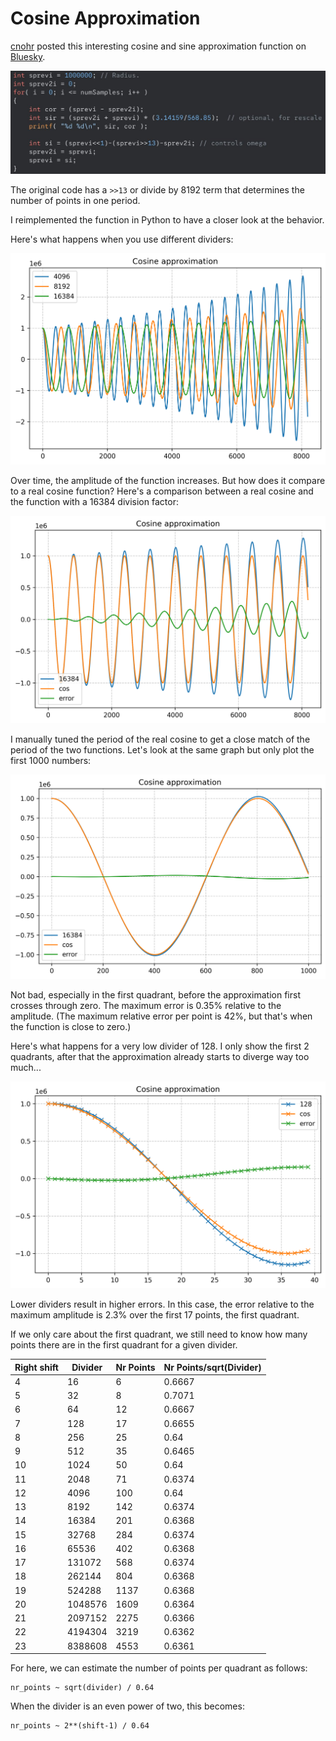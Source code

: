 
# Cosine Approximation

[cnohr](https://bsky.app/profile/cnlohr.bsky.social) posted this interesting
cosine and sine approximation function on [Bluesky](https://bsky.app/profile/cnlohr.bsky.social/post/3lg5e3c7ifc26).

![Cosine approximation function](cosine_approximation_function.jpg)

The original code has a `>>13` or divide by 8192 term that determines the number of
points in one period.

I reimplemented the function in Python to have a closer look at the behavior.

Here's what happens when you use different dividers:

![Plot for divider numberes 4096, 8192, 16384](cosine_plot_0.png)

Over time, the amplitude of the function increases. But how does it compare to a real
cosine function? Here's a comparison between a real cosine and the function with
a 16384 division factor:

![Plot for divider 16384 along with a cosine](cosine_plot_1.png)

I manually tuned the period of the real cosine to get a close match of the
period of the two functions. Let's look at the same graph but only plot
the first 1000 numbers:

![Plot for divider 16384 along with a cosine for 1000 points](cosine_plot_2.png)

Not bad, especially in the first quadrant, before the approximation first
crosses through zero. The maximum error is 0.35% relative to the amplitude.
(The maximum relative error per point is 42%, but that's when the function 
is close to zero.)

Here's what happens for a very low divider of 128. I only show the first 2
quadrants, after that the approximation already starts to diverge way too much...

![Plot for divider 128 along with a cosine](cosine_plot_3.png)

Lower dividers result in higher errors. In this case, the error relative to the
maximum amplitude is 2.3% over the first 17 points, the first quadrant.

If we only care about the first quadrant, we still need to know how many points
there are in the first quadrant for a given divider.


 | Right shift | Divider | Nr Points | Nr Points/sqrt(Divider) |
 |-------|-----|-----------|---------------------|
 | 4 | 16 | 6 | 0.6667 |
 | 5 | 32 | 8 | 0.7071 |
 | 6 | 64 | 12 | 0.6667 |
 | 7 | 128 | 17 | 0.6655 |
 | 8 | 256 | 25 | 0.64 |
 | 9 | 512 | 35 | 0.6465 |
 | 10 | 1024 | 50 | 0.64 |
 | 11 | 2048 | 71 | 0.6374 |
 | 12 | 4096 | 100 | 0.64 |
 | 13 | 8192 | 142 | 0.6374 |
 | 14 | 16384 | 201 | 0.6368 |
 | 15 | 32768 | 284 | 0.6374 |
 | 16 | 65536 | 402 | 0.6368 |
 | 17 | 131072 | 568 | 0.6374 |
 | 18 | 262144 | 804 | 0.6368 |
 | 19 | 524288 | 1137 | 0.6368 |
 | 20 | 1048576 | 1609 | 0.6364 |
 | 21 | 2097152 | 2275 | 0.6366 |
 | 22 | 4194304 | 3219 | 0.6362 |
 | 23 | 8388608 | 4553 | 0.6361 |

For here, we can estimate the number of points per quadrant as follows:

```
nr_points ~ sqrt(divider) / 0.64
```

When the divider is an even power of two, this becomes:

```
nr_points ~ 2**(shift-1) / 0.64
```


